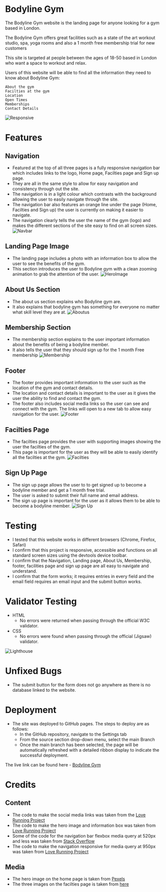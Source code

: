 

# Bodyline Gym

The Bodyline Gym website is the landing page for anyone looking for a gym based in London.

The Bodyline Gym offers great facilities such as a state of the art workout studio, spa, yoga rooms and also a 1 month free membership trial for new customers

This site is targeted at people between the ages of 18-50 based in London who want a space to workout and relax.

Users of this website will be able to find all the information they need to know about Bodyline Gym:

```
About the gym
Facilties at the gym
Location
Open Times
Memberships
Contact Details
```
![Responsive](/assets/images/responsive.png)

# Features

## Navigation
   - Featured at the top of all three pages is a fully responsive navigation bar which includes links to the logo, Home page, Facilties page and Sign up page.
   - They are all in the same style to allow for easy navigation and consistency through out the site.
   - The navigation is in a light colour which contrasts with the background allowing the user to easily navigate through the site.
   - The navigation bar also features an orange line under the page (Home, Facilties and Sign up) the user is currently on making it easier to navigate.
   - The navigation clearly tells the user the name of the gym (logo) and makes the different sections of the site easy to find on all screen sizes.
    ![Navbar](/assets/images/NavBar.png)

## Landing Page Image
   - The landing page includes a photo with an information box to allow the user to see the benefits of the gym.
   - This section introduces the user to Bodyline gym with a clean zooming animation to grab the attention of the user.
   ![HeroImage](/assets/images/Heroimage.png)

## About Us Section
   - The about us section explains who Bodyline gym are. 
   - It also explains that bodyline gym has something for everyone no matter what skill level they are at.
   ![Aboutus](/assets/images/aboutus.png)

## Membership Section
   - The membership section explains to the user important information about the benefits of being a bodyline member.
   - It also tells the user that they should sign up for the 1 month Free membership
   ![Membership](/assets/images/membership.png)

## Footer
   - The footer provides important information to the user such as the location of the gym and contact details.
   - The location and contact details is important to the user as it gives the user the ability to find and contact the gym.
   - The footer also includes social media links so the user can see and connect with the gym. The links will open to a new tab to allow easy navigation for the user.
   ![Footer](/assets/images/footer.png) 

## Facilties Page
   - The facilties page provides the user with supporting images showing the user the facilties of the gym.
   - This page is important for the user as they will be able to easily identify all the facilties at the gym.
   ![Facilties](/assets/images/facilities.png) 

## Sign Up Page
   - The sign up page allows the user to to get signed up to become a bodyline member and get a 1 month free trial.
   - The user is asked to submit their full name and email address.
   - The sign up page is important for the user as it allows them to be able to become a bodyline member.
   ![Sign Up](/assets/images/signup.png) 

# Testing
   - I tested that this website works in different browsers (Chrome, Firefox, Safari)
   - I confirm that this project is responsive, accessible and functions on all standard screen sizes using the devtools device toolbar.
   - I confirm that the Navigation, Landing page, About Us, Membership, footer, facilities page and sign up page are all easy to navigate and understand.
   - I confirm that the form works; it requires entries in every field and the email field requires an email input and the submit button works.

# Validator Testing
   - HTML
      - No errors were returned when passing through the official W3C validator.
   - CSS
      - No errors were found when passing through the official (Jigsaw) validator.
  
   ![Lighthouse](/assets/images/lighthouse.png) 

# Unfixed Bugs
   - The submit button for the form does not go anywhere as there is no database linked to the website.

# Deployment
   - The site was deployed to GitHub pages. The steps to deploy are as follows:
      - In the GitHub repository, navigate to the Settings tab
      - From the source section drop-down menu, select the main Branch
      - Once the main branch has been selected, the page will be automatically refreshed with a detailed ribbon display to indicate the successful deployment.
   
   The live link can be found here - [Bodyline Gym](https://faris-07.github.io/Bodyline-Gym/index.html)

# Credits 
## Content
   - The code to make the social media links was taken from the [Love Running Project](https://learn.codeinstitute.net/courses/course-v1:CodeInstitute+LR101+2021_T1/courseware/4a07c57382724cfda5834497317f24d5/e6d4cda2bc08458ba94d2092be9bad3a/)
   - The code to make the hero image and information box was taken from [Love Running Project](https://learn.codeinstitute.net/courses/course-v1:CodeInstitute+LR101+2021_T1/courseware/4a07c57382724cfda5834497317f24d5/6fd29d155c3b42248ff57bae32978a4b/)
   - Some of the code for the navigation bar flexbox media query at 520px and less was taken from [Stack Overflow](https://stackoverflow.com/questions/42199911/how-can-i-reorder-html-using-media-queries)
   - The code to make the navigation responsive for media query at 950px was taken from [Love Running Project](https://learn.codeinstitute.net/courses/course-v1:CodeInstitute+LR101+2021_T1/courseware/4a07c57382724cfda5834497317f24d5/d48e6af85eb84191bebd57ece8b6fb73/)
   
## Media
   - The hero image on the home page is taken from [Pexels](https://www.pexels.com/photo/man-lifting-barbel-17840/) 
   - The three images on the facilties page is taken from [here](https://www.thirdspace.london/tower-bridge/)

